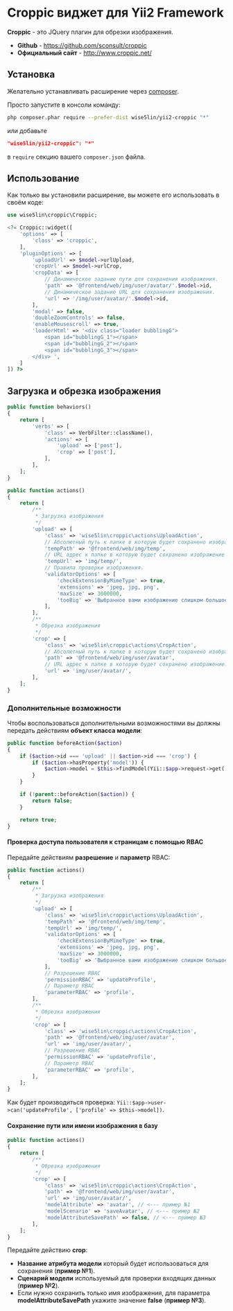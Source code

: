 # Croppic виджет для Yii2 Framework

**Croppic** - это JQuery плагин для обрезки изображения.

 - **Github** - https://github.com/sconsult/croppic
 - **Официальный сайт** - http://www.croppic.net/

## Установка

Желательно устанавливать расширение через [composer](http://getcomposer.org/download/).

Просто запустите в консоли команду:

```bash
php composer.phar require --prefer-dist wise5lin/yii2-croppic "*"
```

или добавьте

```json
"wise5lin/yii2-croppic": "*"
```

в `require` секцию вашего `composer.json` файла.

## Использование

Как только вы установили расширение, вы можете его использовать в своём коде:

```php
use wise5lin\croppic\Croppic;

<?= Croppic::widget([
    'options' => [
        'class' => 'croppic',
    ],
    'pluginOptions' => [
        'uploadUrl' => $model->urlUpload,
        'cropUrl' => $model->urlCrop,
        'cropData' => [
            // Динамическое задание пути для сохранения изображения.
            'path' => '@frontend/web/img/user/avatar/'.$model->id,
            // Динамическое задание URL для сохранения изображения.
            'url' => '/img/user/avatar/'.$model->id,
        ],
        'modal' => false,
        'doubleZoomControls' => false,
        'enableMousescroll' => true,
        'loaderHtml' => '<div class="loader bubblingG">
            <span id="bubblingG_1"></span>
            <span id="bubblingG_2"></span>
            <span id="bubblingG_3"></span>
        </div> ',
    ]
]) ?>
```

## Загрузка и обрезка изображения

```php
public function behaviors()
{
    return [
        'verbs' => [
            'class' => VerbFilter::className(),
            'actions' => [
                'upload' => ['post'],
                'crop' => ['post'],
            ],
        ],
    ];
}

public function actions()
{
    return [
        /**
         * Загрузка изображения
         */
        'upload' => [
            'class' => 'wise5lin\croppic\actions\UploadAction',
            // Абсолютный путь к папке в которую будет сохранено изображение (временно).
            'tempPath' => '@frontend/web/img/temp',
            // URL адрес к папке в которую будет сохранено изображение (временно).
            'tempUrl' => 'img/temp/',
            // Правила проверки изображения.
            'validatorOptions' => [
                'checkExtensionByMimeType' => true,
                'extensions' => 'jpeg, jpg, png',
                'maxSize' => 3000000,
                'tooBig' => 'Выбранное вами изображение слишком большое (макс. 3мб)',
            ],
        ],
        /**
         * Обрезка изображения
         */
        'crop' => [
            'class' => 'wise5lin\croppic\actions\CropAction',
            // Абсолютный путь к папке в которую будет сохранено изображение.
            'path' => '@frontend/web/img/user/avatar',
            // URL адрес к папке в которую будет сохранено изображение.
            'url' => 'img/user/avatar/',
        ],
    ];
}
```

### Дополнительные возможности

Чтобы воспользоваться дополнительными возможностями вы должны передать действиям **объект класса модели**:

```php
public function beforeAction($action)
{
    if ($action->id === 'upload' || $action->id === 'crop') {
        if ($action->hasProperty('model')) {
            $action->model = $this->findModel(Yii::$app->request->get('id'));
        }
    }

    if (!parent::beforeAction($action)) {
        return false;
    }

    return true;
}
```

#### Проверка доступа пользователя к страницам с помощью RBAC ####

Передайте действиям **разрешение** и **параметр** RBAC:

```php
public function actions()
{
    return [
        /**
         * Загрузка изображения
         */
        'upload' => [
            'class' => 'wise5lin\croppic\actions\UploadAction',
            'tempPath' => '@frontend/web/img/temp',
            'tempUrl' => 'img/temp/',
            'validatorOptions' => [
                'checkExtensionByMimeType' => true,
                'extensions' => 'jpeg, jpg, png',
                'maxSize' => 3000000,
                'tooBig' => 'Выбранное вами изображение слишком большое (макс. 3мб)',
            ],
            // Разрешение RBAC
            'permissionRBAC' => 'updateProfile',
            // Параметр RBAC
            'parameterRBAC' => 'profile',
        ],
        /**
         * Обрезка изображения
         */
        'crop' => [
            'class' => 'wise5lin\croppic\actions\CropAction',
            'path' => '@frontend/web/img/user/avatar',
            'url' => 'img/user/avatar/',
            // Разрешение RBAC
            'permissionRBAC' => 'updateProfile',
            // Параметр RBAC
            'parameterRBAC' => 'profile',
        ],
    ];
}
```

Как будет производиться проверка: `Yii::$app->user->can('updateProfile', ['profile' => $this->model])`.

#### Сохранение пути или имени изображения в базу ####

```php
public function actions()
{
    return [
        /**
         * Обрезка изображения
         */
        'crop' => [
            'class' => 'wise5lin\croppic\actions\CropAction',
            'path' => '@frontend/web/img/user/avatar',
            'url' => 'img/user/avatar/',
            'modelAttribute' => 'avatar', // <--- пример №1
            'modelScenario' => 'saveAvatar', // <--- пример №2
            'modelAttributeSavePath' => false, // <--- пример №3
        ],
    ];
}
```

Передайте действию **crop**:
 - **Название атрибута модели** который будет использоваться для сохранения (**пример №1**).
 - **Сценарий модели** используемый для проверки входящих данных (**пример №2**).
 - Если нужно сохранить только имя изображения, для параметра **modelAttributeSavePath**
   укажите значение **false** (**пример №3**).
